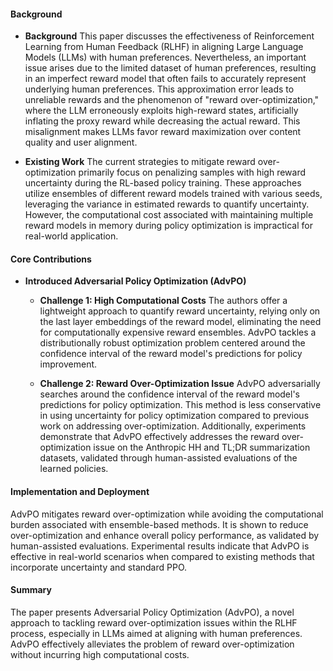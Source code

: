 #### Background
- **Background**
This paper discusses the effectiveness of Reinforcement Learning from Human Feedback (RLHF) in aligning Large Language Models (LLMs) with human preferences. Nevertheless, an important issue arises due to the limited dataset of human preferences, resulting in an imperfect reward model that often fails to accurately represent underlying human preferences. This approximation error leads to unreliable rewards and the phenomenon of "reward over-optimization," where the LLM erroneously exploits high-reward states, artificially inflating the proxy reward while decreasing the actual reward. This misalignment makes LLMs favor reward maximization over content quality and user alignment.

- **Existing Work**
The current strategies to mitigate reward over-optimization primarily focus on penalizing samples with high reward uncertainty during the RL-based policy training. These approaches utilize ensembles of different reward models trained with various seeds, leveraging the variance in estimated rewards to quantify uncertainty. However, the computational cost associated with maintaining multiple reward models in memory during policy optimization is impractical for real-world application.

#### Core Contributions
  - **Introduced Adversarial Policy Optimization (AdvPO)**
    - **Challenge 1: High Computational Costs**
      The authors offer a lightweight approach to quantify reward uncertainty, relying only on the last layer embeddings of the reward model, eliminating the need for computationally expensive reward ensembles. AdvPO tackles a distributionally robust optimization problem centered around the confidence interval of the reward model's predictions for policy improvement.

    - **Challenge 2: Reward Over-Optimization Issue**
      AdvPO adversarially searches around the confidence interval of the reward model's predictions for policy optimization. This method is less conservative in using uncertainty for policy optimization compared to previous work on addressing over-optimization. Additionally, experiments demonstrate that AdvPO effectively addresses the reward over-optimization issue on the Anthropic HH and TL;DR summarization datasets, validated through human-assisted evaluations of the learned policies.

#### Implementation and Deployment
AdvPO mitigates reward over-optimization while avoiding the computational burden associated with ensemble-based methods. It is shown to reduce over-optimization and enhance overall policy performance, as validated by human-assisted evaluations. Experimental results indicate that AdvPO is effective in real-world scenarios when compared to existing methods that incorporate uncertainty and standard PPO.

#### Summary
The paper presents Adversarial Policy Optimization (AdvPO), a novel approach to tackling reward over-optimization issues within the RLHF process, especially in LLMs aimed at aligning with human preferences. AdvPO effectively alleviates the problem of reward over-optimization without incurring high computational costs.